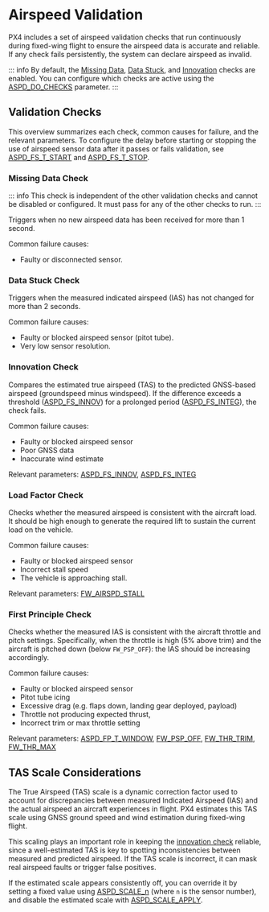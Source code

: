 # Airspeed Validation

PX4 includes a set of airspeed validation checks that run continuously during fixed-wing flight to ensure the airspeed data is accurate and reliable.
If any check fails persistently, the system can declare airspeed as invalid.

::: info
By default, the [Missing Data](#missing-data-check), [Data Stuck](#data-stuck-check), and [Innovation](#innovation-check) checks are enabled.
You can configure which checks are active using the [ASPD_DO_CHECKS](../advanced_config/parameter_reference.md#ASPD_DO_CHECKS) parameter.
:::

## Validation Checks

This overview summarizes each check, common causes for failure, and the relevant parameters.
To configure the delay before starting or stopping the use of airspeed sensor data after it passes or fails validation, see [ASPD_FS_T_START](../advanced_config/parameter_reference.md#ASPD_FS_T_START) and [ASPD_FS_T_STOP](../advanced_config/parameter_reference.md#ASPD_FS_T_STOP).

### Missing Data Check

::: info
This check is independent of the other validation checks and cannot be disabled or configured.
It must pass for any of the other checks to run.
:::

Triggers when no new airspeed data has been received for more than 1 second.

Common failure causes:

- Faulty or disconnected sensor.

### Data Stuck Check

Triggers when the measured indicated airspeed (IAS) has not changed for more than 2 seconds.

Common failure causes:

- Faulty or blocked airspeed sensor (pitot tube).
- Very low sensor resolution.

### Innovation Check

Compares the estimated true airspeed (TAS) to the predicted GNSS-based airspeed (groundspeed minus windspeed).
If the difference exceeds a threshold ([ASPD_FS_INNOV](../advanced_config/parameter_reference.md#ASPD_FS_INNOV)) for a prolonged period ([ASPD_FS_INTEG](../advanced_config/parameter_reference.md#ASPD_FS_INTEG)), the check fails.

Common failure causes:

- Faulty or blocked airspeed sensor
- Poor GNSS data
- Inaccurate wind estimate

Relevant parameters: [ASPD_FS_INNOV](../advanced_config/parameter_reference.md#ASPD_FS_INNOV), [ASPD_FS_INTEG](../advanced_config/parameter_reference.md#ASPD_FS_INTEG)

### Load Factor Check

Checks whether the measured airspeed is consistent with the aircraft load.
It should be high enough to generate the required lift to sustain the current load on the vehicle.

Common failure causes:

- Faulty or blocked airspeed sensor
- Incorrect stall speed
- The vehicle is approaching stall.

Relevant parameters: [FW_AIRSPD_STALL](../advanced_config/parameter_reference.md#FW_AIRSPD_STALL)

### First Principle Check

Checks whether the measured IAS is consistent with the aircraft throttle and pitch settings.
Specifically, when the throttle is high (5% above trim) and the aircraft is pitched down (below `FW_PSP_OFF`): the IAS should be increasing accordingly.

Common failure causes:

- Faulty or blocked airspeed sensor
- Pitot tube icing
- Excessive drag (e.g. flaps down, landing gear deployed, payload)
- Throttle not producing expected thrust,
- Incorrect trim or max throttle setting

Relevant parameters: [ASPD_FP_T_WINDOW](../advanced_config/parameter_reference.md#ASPD_FP_T_WINDOW), [FW_PSP_OFF](../advanced_config/parameter_reference.md#FW_PSP_OFF), [FW_THR_TRIM](../advanced_config/parameter_reference.md#FW_THR_TRIM), [FW_THR_MAX](../advanced_config/parameter_reference.md#FW_THR_MAX)

## TAS Scale Considerations

The True Airspeed (TAS) scale is a dynamic correction factor used to account for discrepancies between measured Indicated Airspeed (IAS) and the actual airspeed an aircraft experiences in flight.
PX4 estimates this TAS scale using GNSS ground speed and wind estimation during fixed-wing flight.

This scaling plays an important role in keeping the [innovation check](#innovation-check) reliable, since a well-estimated TAS is key to spotting inconsistencies between measured and predicted airspeed.
If the TAS scale is incorrect, it can mask real airspeed faults or trigger false positives.

If the estimated scale appears consistently off, you can override it by setting a fixed value using [ASPD_SCALE_n](../advanced_config/parameter_reference.md#ASPD_SCALE_1) (where `n` is the sensor number), and disable the estimated scale with [ASPD_SCALE_APPLY](../advanced_config/parameter_reference.md#ASPD_SCALE_APPLY).
